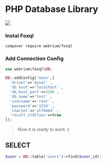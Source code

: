 # PHP Database Library
![](https://repository-images.githubusercontent.com/305963460/3f37a400-7c49-11eb-9bd8-2b04e15fdf19)




### Instal Foxql 
```
composer require webrium/foxql
```

### Add Connection Config
```PHP
use webrium\foxql\DB;

DB::addConfig('main',[
  'driver'=>'mysql' ,
  'db_host'=>'localhost' ,
  'db_host_port'=>3306 ,
  'db_name'=>'test' ,
  'username'=>'root' ,
  'password'=>'1234' ,
  'charset'=>'utf8mb4' ,
  'result_stdClass'=>true
]);
```

> Now it is ready to work :)

## SELECT

```PHP
$user = DB::table('users')->find($user_id);

```
